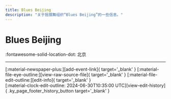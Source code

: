 ```yaml
---
title: Blues Beijing
description: "关于摇摆舞组织“Blues Beijing”的一些信息。"
---
```


# Blues Beijing

:fontawesome-solid-location-dot: 北京  


---

<div class="ky_page_footer" markdown>
<div class="ky_page_footer_trailing" markdown="span">
[:material-newspaper-plus:][add-event-link]{ target='_blank' }
[:material-file-eye-outline:][view-raw-source-file]{ target='_blank' }
[:material-file-edit-outline:][edit-info]{ target='_blank' }
</div>
<div class="ky_page_footer_leading" markdown="span">
[:material-clock-edit-outline: 2024-06-30T10:35:00 UTC][view-edit-history]{ .ky_page_footer_history_button target='_blank' }
</div>
</div>

[add-event-link]: https://github.com/swingdance/events/issues/new?assignees=&labels=add+event&projects=&template=02-add_entity.yml&title=%5Bzh_CN%5D%20%3CName%3E&region=zh_CN&province=Beijing&city=Beijing&org_id=blues-beijing "添加活动"
[view-raw-source-file]: https://github.com/swingdance/orgs/blob/main/zh_CN/blues-beijing.json "查看原始源文件"
[edit-info]: https://github.com/swingdance/orgs/issues/new?assignees=&labels=update+org&projects=&template=03-update_entity.yml&title=%5Bzh_CN%5D%20Blues%20Beijing&region=zh_CN&id=blues-beijing&name=Blues%20Beijing "编辑信息"

[view-edit-history]: https://github.com/swingdance/orgs/commits/main/zh_CN/blues-beijing.json "查看编辑历史"
